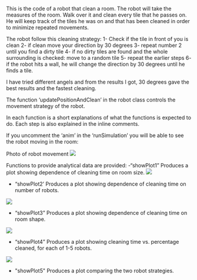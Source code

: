 This is the code of a robot that clean a room. The robot will take the measures of the room. Walk over it and clean every tile that he passes on. He will keep track of the tiles he was on and that has been cleaned in order to minimize repeated movements. 

The robot follow this cleaning strategy:
1- Check if the tile in front of you is clean
2- if clean move your direction by 30 degrees
3- repeat number 2 until you find a dirty tile
4- if no dirty tiles are found and the whole surrounding is checked: move to a random tile
5- repeat the earlier steps
6- if the robot hits a wall, he will change the direction by 30 degrees until he finds a tile.

I have tried different angels and from the results I got, 30 degrees gave the best results and the fastest cleaning.

The function ‘updatePositionAndClean’ in the robot class controls the movement strategy of the robot.

In each function is a short explanations of what the functions is expected to do.
Each step is also explained in the inline comments.

If you uncomment the ‘anim’ in the ‘runSimulation’ you will be able to see the robot moving in the room:

Photo of robot movement
<img src='https://github.com/nos111/MIT-OCW/blob/master/Introduction%20to%20Computer%20Science%20(fall%202008)/assignment11/images/RobotMovementSimulation.jpg?raw=true'>


Functions to provide analytical data are provided:
-“showPlot1”  Produces a plot showing dependence of cleaning time on room size.
<img src='https://github.com/nos111/MIT-OCW/blob/master/Introduction%20to%20Computer%20Science%20(fall%202008)/assignment11/images/GraphTimeXRoomSize.jpg?raw=true'>

- “showPlot2’ Produces a plot showing dependence of cleaning time on number of robots.
<img src='https://github.com/nos111/MIT-OCW/blob/master/Introduction%20to%20Computer%20Science%20(fall%202008)/assignment11/images/GraphTimeVSRobotsNumber.jpg?raw=true'>


- “showPlot3” Produces a plot showing dependence of cleaning time on room shape.
<img src="https://github.com/nos111/MIT-OCW/blob/master/Introduction%20to%20Computer%20Science%20(fall%202008)/assignment11/images/GraphTimeVSRoomSizeRatio.jpg?raw=true">

- “showPlot4” Produces a plot showing cleaning time vs. percentage cleaned, for
    each of 1-5 robots.
<img src="https://github.com/nos111/MIT-OCW/blob/master/Introduction%20to%20Computer%20Science%20(fall%202008)/assignment11/images/GraphTimeVSPercentageCleaned.png?raw=true">

- "showPlot5" Produces a plot comparing the two robot strategies.
